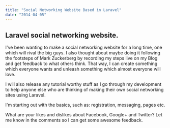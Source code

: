 ```yaml
---
title: "Social Networking Website Based in Laravel"
date: "2014-04-05"
---
```


## Laravel social networking website.

I've been wanting to make a social networking website for a long time, one which will rival the big guys. I also thought about maybe doing it following the footsteps of Mark Zuckerberg by recording my steps live on my Blog and get feedback to what others think. That way, I can create something which everyone wants and unleash something which almost everyone will love.

I will also release any tutorial worthy stuff as I go through my development to help anyone else who are thinking of making their own social networking sites using Laravel.

I'm starting out with the basics, such as: registration, messaging, pages etc.

What are your likes and dislikes about Facebook, Google+ and Twitter? Let me know in the comments so I can get some awesome feedback.
